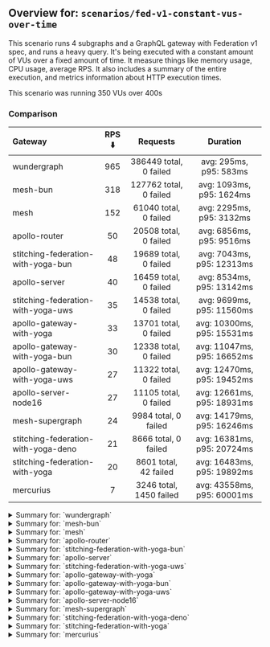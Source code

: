 ## Overview for: `scenarios/fed-v1-constant-vus-over-time`


This scenario runs 4 subgraphs and a GraphQL gateway with Federation v1 spec, and runs a heavy query. It's being executed with a constant amount of VUs over a fixed amount of time. It measure things like memory usage, CPU usage, average RPS. It also includes a summary of the entire execution, and metrics information about HTTP execution times.


This scenario was running 350 VUs over 400s


### Comparison


| Gateway                             | RPS ⬇️ |        Requests         |          Duration          |
| :---------------------------------- | :----: | :---------------------: | :------------------------: |
| wundergraph                         |  965   | 386449 total, 0 failed  |   avg: 295ms, p95: 583ms   |
| mesh-bun                            |  318   | 127762 total, 0 failed  |  avg: 1093ms, p95: 1624ms  |
| mesh                                |  152   |  61040 total, 0 failed  |  avg: 2295ms, p95: 3132ms  |
| apollo-router                       |   50   |  20508 total, 0 failed  |  avg: 6856ms, p95: 9516ms  |
| stitching-federation-with-yoga-bun  |   48   |  19689 total, 0 failed  | avg: 7043ms, p95: 12313ms  |
| apollo-server                       |   40   |  16459 total, 0 failed  | avg: 8534ms, p95: 13142ms  |
| stitching-federation-with-yoga-uws  |   35   |  14538 total, 0 failed  | avg: 9699ms, p95: 11560ms  |
| apollo-gateway-with-yoga            |   33   |  13701 total, 0 failed  | avg: 10300ms, p95: 15531ms |
| apollo-gateway-with-yoga-bun        |   30   |  12338 total, 0 failed  | avg: 11047ms, p95: 16652ms |
| apollo-gateway-with-yoga-uws        |   27   |  11322 total, 0 failed  | avg: 12470ms, p95: 19452ms |
| apollo-server-node16                |   27   |  11105 total, 0 failed  | avg: 12661ms, p95: 18931ms |
| mesh-supergraph                     |   24   |  9984 total, 0 failed   | avg: 14179ms, p95: 16246ms |
| stitching-federation-with-yoga-deno |   21   |  8666 total, 0 failed   | avg: 16381ms, p95: 20724ms |
| stitching-federation-with-yoga      |   20   |  8601 total, 42 failed  | avg: 16483ms, p95: 19892ms |
| mercurius                           |   7    | 3246 total, 1450 failed | avg: 43558ms, p95: 60001ms |



<details>
  <summary>Summary for: `wundergraph`</summary>

  **K6 Output**




```
     ✓ response code was 200
     ✓ no graphql errors
     ✗ valid response structure
      ↳  0% — ✓ 0 / ✗ 386449

     checks.........................: 66.66% ✓ 772898     ✗ 386449
     data_received..................: 56 MB  140 kB/s
     data_sent......................: 459 MB 1.1 MB/s
     http_req_blocked...............: avg=205.06µs min=1.1µs    med=2.9µs    max=973.01ms p(90)=4.5µs    p(95)=5.9µs   
     http_req_connecting............: avg=190.44µs min=0s       med=0s       max=972.93ms p(90)=0s       p(95)=0s      
     http_req_duration..............: avg=294.95ms min=362.71µs med=275.98ms max=1.8s     p(90)=507.52ms p(95)=583.05ms
       { expected_response:true }...: avg=294.95ms min=362.71µs med=275.98ms max=1.8s     p(90)=507.52ms p(95)=583.05ms
     http_req_failed................: 0.00%  ✓ 0          ✗ 386449
     http_req_receiving.............: avg=27.32ms  min=9.29µs   med=31.8µs   max=1.51s    p(90)=68.97ms  p(95)=193.19ms
     http_req_sending...............: avg=2.88ms   min=6µs      med=14.2µs   max=1.53s    p(90)=131.6µs  p(95)=652.87µs
     http_req_tls_handshaking.......: avg=0s       min=0s       med=0s       max=0s       p(90)=0s       p(95)=0s      
     http_req_waiting...............: avg=264.74ms min=295.7µs  med=263.8ms  max=890.64ms p(90)=442.25ms p(95)=484.54ms
     http_reqs......................: 386449 965.481521/s
     iteration_duration.............: avg=361.72ms min=965.12µs med=326.86ms max=2.85s    p(90)=616.89ms p(95)=749.9ms 
     iterations.....................: 386449 965.481521/s
     vus............................: 350    min=350      max=350 
     vus_max........................: 350    min=350      max=350 
```


**Performance Overview**


<img src="https://imagedelivery.net/KYe9TScr4TldYHA48pczVg/8c4d37fb-7a9d-4312-b40b-e141d4a85e00/public" alt="Performance Overview" />


**Subgraphs Overview**


<img src="https://imagedelivery.net/KYe9TScr4TldYHA48pczVg/af6c4950-f99c-41b5-16d4-6bec63f91400/public" alt="Subgraphs Overview" />


**HTTP Overview**


<img src="https://imagedelivery.net/KYe9TScr4TldYHA48pczVg/8b17ac64-a754-449b-5d51-f16e6334ad00/public" alt="HTTP Overview" />


  </details>

<details>
  <summary>Summary for: `mesh-bun`</summary>

  **K6 Output**




```
     ✓ response code was 200
     ✗ no graphql errors
      ↳  0% — ✓ 0 / ✗ 127762
     ✗ valid response structure
      ↳  0% — ✓ 0 / ✗ 127762

     checks.........................: 33.33% ✓ 127762     ✗ 255524
     data_received..................: 122 MB 303 kB/s
     data_sent......................: 152 MB 378 kB/s
     http_req_blocked...............: avg=46.88µs min=1.1µs    med=2.4µs  max=463.96ms p(90)=3.6µs    p(95)=5.2µs 
     http_req_connecting............: avg=29.36µs min=0s       med=0s     max=33.84ms  p(90)=0s       p(95)=0s    
     http_req_duration..............: avg=1.09s   min=289.45ms med=1.14s  max=2.32s    p(90)=1.52s    p(95)=1.62s 
       { expected_response:true }...: avg=1.09s   min=289.45ms med=1.14s  max=2.32s    p(90)=1.52s    p(95)=1.62s 
     http_req_failed................: 0.00%  ✓ 0          ✗ 127762
     http_req_receiving.............: avg=3.16ms  min=12.6µs   med=31.7µs max=542.2ms  p(90)=429.18µs p(95)=4.47ms
     http_req_sending...............: avg=1.61ms  min=8.69µs   med=14.1µs max=555.24ms p(90)=126.4µs  p(95)=457µs 
     http_req_tls_handshaking.......: avg=0s      min=0s       med=0s     max=0s       p(90)=0s       p(95)=0s    
     http_req_waiting...............: avg=1.08s   min=287.66ms med=1.14s  max=2.13s    p(90)=1.51s    p(95)=1.61s 
     http_reqs......................: 127762 318.745975/s
     iteration_duration.............: avg=1.09s   min=316.38ms med=1.14s  max=2.35s    p(90)=1.53s    p(95)=1.62s 
     iterations.....................: 127762 318.745975/s
     vus............................: 57     min=57       max=350 
     vus_max........................: 350    min=350      max=350 
```


**Performance Overview**


<img src="https://imagedelivery.net/KYe9TScr4TldYHA48pczVg/f49de915-6059-42f5-a1aa-ff667b1cfb00/public" alt="Performance Overview" />


**Subgraphs Overview**


<img src="https://imagedelivery.net/KYe9TScr4TldYHA48pczVg/c7a1d4cc-5ae6-46bf-75f3-9ac6a0e5e100/public" alt="Subgraphs Overview" />


**HTTP Overview**


<img src="https://imagedelivery.net/KYe9TScr4TldYHA48pczVg/15f538c5-17bf-469f-a48d-c31a5748b400/public" alt="HTTP Overview" />


  </details>

<details>
  <summary>Summary for: `mesh`</summary>

  **K6 Output**




```
     ✓ response code was 200
     ✓ no graphql errors
     ✗ valid response structure
      ↳  0% — ✓ 0 / ✗ 61040

     checks.........................: 66.66% ✓ 122080     ✗ 61040
     data_received..................: 69 MB  172 kB/s
     data_sent......................: 73 MB  181 kB/s
     http_req_blocked...............: avg=452.54µs min=1.3µs    med=3.1µs   max=141.21ms p(90)=6µs     p(95)=8.3µs   
     http_req_connecting............: avg=427.79µs min=0s       med=0s      max=141.17ms p(90)=0s      p(95)=0s      
     http_req_duration..............: avg=2.29s    min=561.98ms med=2.25s   max=5.35s    p(90)=2.91s   p(95)=3.13s   
       { expected_response:true }...: avg=2.29s    min=561.98ms med=2.25s   max=5.35s    p(90)=2.91s   p(95)=3.13s   
     http_req_failed................: 0.00%  ✓ 0          ✗ 61040
     http_req_receiving.............: avg=5.22ms   min=17.6µs   med=42.7µs  max=532.08ms p(90)=338.7µs p(95)=6.39ms  
     http_req_sending...............: avg=1.37ms   min=10.8µs   med=17.89µs max=585.91ms p(90)=138.5µs p(95)=921.76µs
     http_req_tls_handshaking.......: avg=0s       min=0s       med=0s      max=0s       p(90)=0s      p(95)=0s      
     http_req_waiting...............: avg=2.28s    min=561.9ms  med=2.24s   max=5.32s    p(90)=2.91s   p(95)=3.11s   
     http_reqs......................: 61040  152.045951/s
     iteration_duration.............: avg=2.29s    min=562.96ms med=2.25s   max=5.41s    p(90)=2.92s   p(95)=3.14s   
     iterations.....................: 61040  152.045951/s
     vus............................: 348    min=348      max=350
     vus_max........................: 350    min=350      max=350
```


**Performance Overview**


<img src="https://imagedelivery.net/KYe9TScr4TldYHA48pczVg/27477ba2-8d7e-48e7-9920-f093db9e6900/public" alt="Performance Overview" />


**Subgraphs Overview**


<img src="https://imagedelivery.net/KYe9TScr4TldYHA48pczVg/72d28a15-63fa-4790-abcb-905c614bb500/public" alt="Subgraphs Overview" />


**HTTP Overview**


<img src="https://imagedelivery.net/KYe9TScr4TldYHA48pczVg/e7922100-286a-4d88-2b73-cccf25338800/public" alt="HTTP Overview" />


  </details>

<details>
  <summary>Summary for: `apollo-router`</summary>

  **K6 Output**




```
     ✓ response code was 200
     ✓ no graphql errors
     ✓ valid response structure

     checks.........................: 100.00% ✓ 61524     ✗ 0    
     data_received..................: 1.8 GB  4.4 MB/s
     data_sent......................: 24 MB   60 kB/s
     http_req_blocked...............: avg=430.2µs  min=1.4µs  med=3.1µs   max=76.88ms  p(90)=4.4µs   p(95)=5.2µs   
     http_req_connecting............: avg=407.51µs min=0s     med=0s      max=37.34ms  p(90)=0s      p(95)=0s      
     http_req_duration..............: avg=6.85s    min=1.82s  med=6.74s   max=14.15s   p(90)=8.77s   p(95)=9.51s   
       { expected_response:true }...: avg=6.85s    min=1.82s  med=6.74s   max=14.15s   p(90)=8.77s   p(95)=9.51s   
     http_req_failed................: 0.00%   ✓ 0         ✗ 20508
     http_req_receiving.............: avg=548.41µs min=42.4µs med=80.6µs  max=202.36ms p(90)=210.2µs p(95)=308.86µs
     http_req_sending...............: avg=588.73µs min=7.9µs  med=18.39µs max=140.39ms p(90)=31.9µs  p(95)=539.92µs
     http_req_tls_handshaking.......: avg=0s       min=0s     med=0s      max=0s       p(90)=0s      p(95)=0s      
     http_req_waiting...............: avg=6.85s    min=1.82s  med=6.74s   max=14.15s   p(90)=8.77s   p(95)=9.51s   
     http_reqs......................: 20508   50.639257/s
     iteration_duration.............: avg=6.87s    min=1.82s  med=6.76s   max=14.18s   p(90)=8.79s   p(95)=9.53s   
     iterations.....................: 20508   50.639257/s
     vus............................: 25      min=25      max=350
     vus_max........................: 350     min=350     max=350
```


**Performance Overview**


<img src="https://imagedelivery.net/KYe9TScr4TldYHA48pczVg/fab28a48-6dc4-4153-9ac9-ea480aafcb00/public" alt="Performance Overview" />


**Subgraphs Overview**


<img src="https://imagedelivery.net/KYe9TScr4TldYHA48pczVg/5a502737-3a3d-4038-7b4a-1e57785fde00/public" alt="Subgraphs Overview" />


**HTTP Overview**


<img src="https://imagedelivery.net/KYe9TScr4TldYHA48pczVg/6d0a5ff6-f86a-4f2a-c1b3-c8fe5ed1ea00/public" alt="HTTP Overview" />


  </details>

<details>
  <summary>Summary for: `stitching-federation-with-yoga-bun`</summary>

  **K6 Output**




```
     ✓ response code was 200
     ✓ no graphql errors
     ✓ valid response structure

     checks.........................: 100.00% ✓ 59067     ✗ 0    
     data_received..................: 1.7 GB  4.3 MB/s
     data_sent......................: 23 MB   58 kB/s
     http_req_blocked...............: avg=2.1ms   min=1.7µs    med=3.8µs   max=269.28ms p(90)=5.9µs   p(95)=7.6µs   
     http_req_connecting............: avg=2.01ms  min=0s       med=0s      max=204.01ms p(90)=0s      p(95)=0s      
     http_req_duration..............: avg=7.04s   min=264.17ms med=6.53s   max=14.8s    p(90)=8.77s   p(95)=12.31s  
       { expected_response:true }...: avg=7.04s   min=264.17ms med=6.53s   max=14.8s    p(90)=8.77s   p(95)=12.31s  
     http_req_failed................: 0.00%   ✓ 0         ✗ 19689
     http_req_receiving.............: avg=44.54ms min=50.7µs   med=91.3µs  max=4.26s    p(90)=14.62ms p(95)=192.66ms
     http_req_sending...............: avg=7.42ms  min=7.5µs    med=18.39µs max=906.92ms p(90)=12.61ms p(95)=39.58ms 
     http_req_tls_handshaking.......: avg=0s      min=0s       med=0s      max=0s       p(90)=0s      p(95)=0s      
     http_req_waiting...............: avg=6.99s   min=258.15ms med=6.5s    max=14.56s   p(90)=7.9s    p(95)=12.27s  
     http_reqs......................: 19689   48.593479/s
     iteration_duration.............: avg=7.15s   min=357.72ms med=6.65s   max=14.82s   p(90)=8.96s   p(95)=12.45s  
     iterations.....................: 19689   48.593479/s
     vus............................: 39      min=39      max=350
     vus_max........................: 350     min=350     max=350
```


**Performance Overview**


<img src="https://imagedelivery.net/KYe9TScr4TldYHA48pczVg/4ec2b633-6505-4d0c-676b-df2807dffd00/public" alt="Performance Overview" />


**Subgraphs Overview**


<img src="https://imagedelivery.net/KYe9TScr4TldYHA48pczVg/f36c0d6b-1042-4654-aa0d-9ebcbd4b4e00/public" alt="Subgraphs Overview" />


**HTTP Overview**


<img src="https://imagedelivery.net/KYe9TScr4TldYHA48pczVg/36f2ef2f-3377-4ed1-4312-80e545b8cf00/public" alt="HTTP Overview" />


  </details>

<details>
  <summary>Summary for: `apollo-server`</summary>

  **K6 Output**




```
     ✓ response code was 200
     ✓ no graphql errors
     ✓ valid response structure

     checks.........................: 100.00% ✓ 49377     ✗ 0    
     data_received..................: 1.4 GB  3.6 MB/s
     data_sent......................: 20 MB   48 kB/s
     http_req_blocked...............: avg=465.88µs min=1.4µs  med=3.1µs  max=154.82ms p(90)=4.5µs    p(95)=5.5µs  
     http_req_connecting............: avg=435.11µs min=0s     med=0s     max=41.05ms  p(90)=0s       p(95)=0s     
     http_req_duration..............: avg=8.53s    min=1.56s  med=7.94s  max=28.44s   p(90)=11.87s   p(95)=13.14s 
       { expected_response:true }...: avg=8.53s    min=1.56s  med=7.94s  max=28.44s   p(90)=11.87s   p(95)=13.14s 
     http_req_failed................: 0.00%   ✓ 0         ✗ 16459
     http_req_receiving.............: avg=5.43ms   min=41.6µs med=78.4µs max=572.65ms p(90)=403.04µs p(95)=6.07ms 
     http_req_sending...............: avg=2.65ms   min=7.3µs  med=16.6µs max=648.6ms  p(90)=306.6µs  p(95)=13.91ms
     http_req_tls_handshaking.......: avg=0s       min=0s     med=0s     max=0s       p(90)=0s       p(95)=0s     
     http_req_waiting...............: avg=8.52s    min=1.56s  med=7.93s  max=28.43s   p(90)=11.86s   p(95)=13.14s 
     http_reqs......................: 16459   40.540067/s
     iteration_duration.............: avg=8.58s    min=1.57s  med=8.01s  max=28.63s   p(90)=11.98s   p(95)=13.16s 
     iterations.....................: 16459   40.540067/s
     vus............................: 14      min=14      max=350
     vus_max........................: 350     min=350     max=350
```


**Performance Overview**


<img src="https://imagedelivery.net/KYe9TScr4TldYHA48pczVg/c3855da0-c09e-43d4-f56e-4233488e7900/public" alt="Performance Overview" />


**Subgraphs Overview**


<img src="https://imagedelivery.net/KYe9TScr4TldYHA48pczVg/0bce712a-968a-407e-6b5b-7af9f7024300/public" alt="Subgraphs Overview" />


**HTTP Overview**


<img src="https://imagedelivery.net/KYe9TScr4TldYHA48pczVg/7ea0e532-03d4-4126-d90a-1eaffe101800/public" alt="HTTP Overview" />


  </details>

<details>
  <summary>Summary for: `stitching-federation-with-yoga-uws`</summary>

  **K6 Output**




```
     ✓ response code was 200
     ✓ no graphql errors
     ✓ valid response structure

     checks.........................: 100.00% ✓ 43614     ✗ 0    
     data_received..................: 1.3 GB  3.1 MB/s
     data_sent......................: 17 MB   42 kB/s
     http_req_blocked...............: avg=268.72µs min=1.6µs  med=3.7µs  max=84.72ms  p(90)=5.3µs    p(95)=6.6µs 
     http_req_connecting............: avg=231.86µs min=0s     med=0s     max=37.85ms  p(90)=0s       p(95)=0s    
     http_req_duration..............: avg=9.69s    min=5.14s  med=9.66s  max=13.96s   p(90)=11.04s   p(95)=11.56s
       { expected_response:true }...: avg=9.69s    min=5.14s  med=9.66s  max=13.96s   p(90)=11.04s   p(95)=11.56s
     http_req_failed................: 0.00%   ✓ 0         ✗ 14538
     http_req_receiving.............: avg=2.15ms   min=52.8µs med=93.7µs max=1.15s    p(90)=368.06µs p(95)=3.5ms 
     http_req_sending...............: avg=1.09ms   min=7.8µs  med=17.7µs max=232.32ms p(90)=44.4µs   p(95)=1.83ms
     http_req_tls_handshaking.......: avg=0s       min=0s     med=0s     max=0s       p(90)=0s       p(95)=0s    
     http_req_waiting...............: avg=9.69s    min=5.14s  med=9.66s  max=13.89s   p(90)=11.04s   p(95)=11.54s
     http_reqs......................: 14538   35.698924/s
     iteration_duration.............: avg=9.73s    min=5.16s  med=9.69s  max=14.43s   p(90)=11.07s   p(95)=11.58s
     iterations.....................: 14538   35.698924/s
     vus............................: 33      min=33      max=350
     vus_max........................: 350     min=350     max=350
```


**Performance Overview**


<img src="https://imagedelivery.net/KYe9TScr4TldYHA48pczVg/50023ddf-e69d-431c-7c5c-7662e8ccc600/public" alt="Performance Overview" />


**Subgraphs Overview**


<img src="https://imagedelivery.net/KYe9TScr4TldYHA48pczVg/333588d3-c74b-431c-f9e3-877618564500/public" alt="Subgraphs Overview" />


**HTTP Overview**


<img src="https://imagedelivery.net/KYe9TScr4TldYHA48pczVg/c58763d9-b2e4-455f-5528-b4198e706400/public" alt="HTTP Overview" />


  </details>

<details>
  <summary>Summary for: `apollo-gateway-with-yoga`</summary>

  **K6 Output**




```
     ✓ response code was 200
     ✓ no graphql errors
     ✓ valid response structure

     checks.........................: 100.00% ✓ 41103     ✗ 0    
     data_received..................: 1.2 GB  2.9 MB/s
     data_sent......................: 16 MB   40 kB/s
     http_req_blocked...............: avg=1.21ms min=1.7µs  med=4.5µs   max=98.28ms  p(90)=6.5µs    p(95)=8.8µs  
     http_req_connecting............: avg=1.18ms min=0s     med=0s      max=92.69ms  p(90)=0s       p(95)=0s     
     http_req_duration..............: avg=10.29s min=2.21s  med=9.99s   max=32.02s   p(90)=14.24s   p(95)=15.53s 
       { expected_response:true }...: avg=10.29s min=2.21s  med=9.99s   max=32.02s   p(90)=14.24s   p(95)=15.53s 
     http_req_failed................: 0.00%   ✓ 0         ✗ 13701
     http_req_receiving.............: avg=7.71ms min=54.3µs med=103.2µs max=650.66ms p(90)=865.61µs p(95)=16.5ms 
     http_req_sending...............: avg=3.68ms min=8µs    med=23.8µs  max=679.42ms p(90)=838.8µs  p(95)=15.49ms
     http_req_tls_handshaking.......: avg=0s     min=0s     med=0s      max=0s       p(90)=0s       p(95)=0s     
     http_req_waiting...............: avg=10.28s min=2.21s  med=9.98s   max=32.02s   p(90)=14.22s   p(95)=15.52s 
     http_reqs......................: 13701   33.512847/s
     iteration_duration.............: avg=10.37s min=2.22s  med=10.09s  max=32.04s   p(90)=14.39s   p(95)=15.62s 
     iterations.....................: 13701   33.512847/s
     vus............................: 6       min=6       max=350
     vus_max........................: 350     min=350     max=350
```


**Performance Overview**


<img src="https://imagedelivery.net/KYe9TScr4TldYHA48pczVg/f39a4487-00c2-413f-2de1-5c136b788e00/public" alt="Performance Overview" />


**Subgraphs Overview**


<img src="https://imagedelivery.net/KYe9TScr4TldYHA48pczVg/17de6e87-fb96-4657-4a42-4b1b12a58200/public" alt="Subgraphs Overview" />


**HTTP Overview**


<img src="https://imagedelivery.net/KYe9TScr4TldYHA48pczVg/508610d7-5aa2-4213-95a1-e80b22942d00/public" alt="HTTP Overview" />


  </details>

<details>
  <summary>Summary for: `apollo-gateway-with-yoga-bun`</summary>

  **K6 Output**




```
     ✓ response code was 200
     ✓ no graphql errors
     ✓ valid response structure

     checks.........................: 100.00% ✓ 37014     ✗ 0    
     data_received..................: 1.1 GB  2.6 MB/s
     data_sent......................: 15 MB   36 kB/s
     http_req_blocked...............: avg=3.43ms   min=2µs    med=4.3µs   max=511.2ms  p(90)=7.7µs    p(95)=19.31µs 
     http_req_connecting............: avg=3.26ms   min=0s     med=0s      max=203.06ms p(90)=0s       p(95)=0s      
     http_req_duration..............: avg=11.04s   min=1.4s   med=10.11s  max=20.99s   p(90)=15.64s   p(95)=16.65s  
       { expected_response:true }...: avg=11.04s   min=1.4s   med=10.11s  max=20.99s   p(90)=15.64s   p(95)=16.65s  
     http_req_failed................: 0.00%   ✓ 0         ✗ 12338
     http_req_receiving.............: avg=121.85ms min=65.6µs med=127.4µs max=5.56s    p(90)=416.19ms p(95)=835.31ms
     http_req_sending...............: avg=14.69ms  min=10.8µs med=21.1µs  max=2.71s    p(90)=13.53ms  p(95)=41.72ms 
     http_req_tls_handshaking.......: avg=0s       min=0s     med=0s      max=0s       p(90)=0s       p(95)=0s      
     http_req_waiting...............: avg=10.91s   min=1.39s  med=9.97s   max=20.99s   p(90)=15.58s   p(95)=16.42s  
     http_reqs......................: 12338   30.157576/s
     iteration_duration.............: avg=11.49s   min=1.41s  med=10.6s   max=22.01s   p(90)=16.11s   p(95)=17.37s  
     iterations.....................: 12338   30.157576/s
     vus............................: 61      min=61      max=350
     vus_max........................: 350     min=350     max=350
```


**Performance Overview**


<img src="https://imagedelivery.net/KYe9TScr4TldYHA48pczVg/e11b35b7-8e6c-4e8a-4a82-202768487f00/public" alt="Performance Overview" />


**Subgraphs Overview**


<img src="https://imagedelivery.net/KYe9TScr4TldYHA48pczVg/07e7991e-7ba1-4396-ec5c-f8774dc87a00/public" alt="Subgraphs Overview" />


**HTTP Overview**


<img src="https://imagedelivery.net/KYe9TScr4TldYHA48pczVg/c22837ad-7785-4aec-8fa6-eddbb036b600/public" alt="HTTP Overview" />


  </details>

<details>
  <summary>Summary for: `apollo-gateway-with-yoga-uws`</summary>

  **K6 Output**




```
     ✓ response code was 200
     ✓ no graphql errors
     ✓ valid response structure

     checks.........................: 100.00% ✓ 33966     ✗ 0    
     data_received..................: 993 MB  2.4 MB/s
     data_sent......................: 13 MB   33 kB/s
     http_req_blocked...............: avg=630.93µs min=2.2µs    med=5.6µs   max=140.09ms p(90)=7.7µs    p(95)=10.1µs
     http_req_connecting............: avg=582.04µs min=0s       med=0s      max=42.78ms  p(90)=0s       p(95)=0s    
     http_req_duration..............: avg=12.47s   min=573.06ms med=11.45s  max=29.78s   p(90)=17.57s   p(95)=19.45s
       { expected_response:true }...: avg=12.47s   min=573.06ms med=11.45s  max=29.78s   p(90)=17.57s   p(95)=19.45s
     http_req_failed................: 0.00%   ✓ 0         ✗ 11322
     http_req_receiving.............: avg=12.04ms  min=65.6µs   med=117.9µs max=5.04s    p(90)=1.51ms   p(95)=20.6ms
     http_req_sending...............: avg=2.32ms   min=10.2µs   med=29.1µs  max=844.25ms p(90)=161.86µs p(95)=9.33ms
     http_req_tls_handshaking.......: avg=0s       min=0s       med=0s      max=0s       p(90)=0s       p(95)=0s    
     http_req_waiting...............: avg=12.45s   min=572.75ms med=11.45s  max=29.78s   p(90)=17.53s   p(95)=19.44s
     http_reqs......................: 11322   27.610758/s
     iteration_duration.............: avg=12.54s   min=606.15ms med=11.51s  max=29.84s   p(90)=17.65s   p(95)=19.56s
     iterations.....................: 11322   27.610758/s
     vus............................: 31      min=31      max=350
     vus_max........................: 350     min=350     max=350
```


**Performance Overview**


<img src="https://imagedelivery.net/KYe9TScr4TldYHA48pczVg/f4a3e338-d296-4807-d711-10876116cd00/public" alt="Performance Overview" />


**Subgraphs Overview**


<img src="https://imagedelivery.net/KYe9TScr4TldYHA48pczVg/ea3253c0-3f3e-4532-a0e8-e325aab58b00/public" alt="Subgraphs Overview" />


**HTTP Overview**


<img src="https://imagedelivery.net/KYe9TScr4TldYHA48pczVg/c04832b7-521b-4f89-5c47-15d3235c5700/public" alt="HTTP Overview" />


  </details>

<details>
  <summary>Summary for: `apollo-server-node16`</summary>

  **K6 Output**




```
     ✓ response code was 200
     ✓ no graphql errors
     ✓ valid response structure

     checks.........................: 100.00% ✓ 33315     ✗ 0    
     data_received..................: 976 MB  2.4 MB/s
     data_sent......................: 13 MB   32 kB/s
     http_req_blocked...............: avg=1.03ms   min=1.9µs med=4.59µs  max=90.35ms  p(90)=6.8µs    p(95)=11.6µs
     http_req_connecting............: avg=988.58µs min=0s    med=0s      max=51.3ms   p(90)=0s       p(95)=0s    
     http_req_duration..............: avg=12.66s   min=1.29s med=11.91s  max=26.94s   p(90)=17.41s   p(95)=18.93s
       { expected_response:true }...: avg=12.66s   min=1.29s med=11.91s  max=26.94s   p(90)=17.41s   p(95)=18.93s
     http_req_failed................: 0.00%   ✓ 0         ✗ 11105
     http_req_receiving.............: avg=6.88ms   min=59µs  med=111.8µs max=1.18s    p(90)=686.24µs p(95)=8.14ms
     http_req_sending...............: avg=2.77ms   min=9µs   med=24.6µs  max=472.37ms p(90)=264.04µs p(95)=8.99ms
     http_req_tls_handshaking.......: avg=0s       min=0s    med=0s      max=0s       p(90)=0s       p(95)=0s    
     http_req_waiting...............: avg=12.65s   min=1.29s med=11.9s   max=26.94s   p(90)=17.4s    p(95)=18.92s
     http_reqs......................: 11105   27.243372/s
     iteration_duration.............: avg=12.74s   min=1.3s  med=11.98s  max=26.97s   p(90)=17.6s    p(95)=19.22s
     iterations.....................: 11105   27.243372/s
     vus............................: 87      min=87      max=350
     vus_max........................: 350     min=350     max=350
```


**Performance Overview**


<img src="https://imagedelivery.net/KYe9TScr4TldYHA48pczVg/ee92e852-5e24-4dc9-18c7-b60f6ea26300/public" alt="Performance Overview" />


**Subgraphs Overview**


<img src="https://imagedelivery.net/KYe9TScr4TldYHA48pczVg/a9402d1a-000b-4042-d84f-a54b495e6000/public" alt="Subgraphs Overview" />


**HTTP Overview**


<img src="https://imagedelivery.net/KYe9TScr4TldYHA48pczVg/4294c58e-8325-4865-fa54-c8c3fa387900/public" alt="HTTP Overview" />


  </details>

<details>
  <summary>Summary for: `mesh-supergraph`</summary>

  **K6 Output**




```
     ✓ response code was 200
     ✓ no graphql errors
     ✗ valid response structure
      ↳  0% — ✓ 0 / ✗ 9984

     checks.........................: 66.66% ✓ 19968     ✗ 9984 
     data_received..................: 879 MB 2.1 MB/s
     data_sent......................: 12 MB  29 kB/s
     http_req_blocked...............: avg=4.87ms min=2.4µs   med=4.2µs   max=233.12ms p(90)=7µs      p(95)=24.3µs  
     http_req_connecting............: avg=4.8ms  min=0s      med=0s      max=232.95ms p(90)=0s       p(95)=0s      
     http_req_duration..............: avg=14.17s min=8.78s   med=14.17s  max=20.76s   p(90)=15.58s   p(95)=16.24s  
       { expected_response:true }...: avg=14.17s min=8.78s   med=14.17s  max=20.76s   p(90)=15.58s   p(95)=16.24s  
     http_req_failed................: 0.00%  ✓ 0         ✗ 9984 
     http_req_receiving.............: avg=1.08ms min=76.39µs med=421.2µs max=1.6s     p(90)=779.67µs p(95)=1.81ms  
     http_req_sending...............: avg=1.28ms min=12.7µs  med=26.4µs  max=114.06ms p(90)=54.67µs  p(95)=131.05µs
     http_req_tls_handshaking.......: avg=0s     min=0s      med=0s      max=0s       p(90)=0s       p(95)=0s      
     http_req_waiting...............: avg=14.17s min=8.77s   med=14.17s  max=20.74s   p(90)=15.58s   p(95)=16.23s  
     http_reqs......................: 9984   24.425446/s
     iteration_duration.............: avg=14.18s min=8.79s   med=14.17s  max=20.92s   p(90)=15.59s   p(95)=16.25s  
     iterations.....................: 9984   24.425446/s
     vus............................: 5      min=5       max=350
     vus_max........................: 350    min=350     max=350
```


**Performance Overview**


<img src="https://imagedelivery.net/KYe9TScr4TldYHA48pczVg/ad325d49-03e8-431c-1154-e3295a222c00/public" alt="Performance Overview" />


**Subgraphs Overview**


<img src="https://imagedelivery.net/KYe9TScr4TldYHA48pczVg/19878c91-8aff-40b4-802b-52896d9c1000/public" alt="Subgraphs Overview" />


**HTTP Overview**


<img src="https://imagedelivery.net/KYe9TScr4TldYHA48pczVg/30547903-e676-4169-ba1a-bdb625049a00/public" alt="HTTP Overview" />


  </details>

<details>
  <summary>Summary for: `stitching-federation-with-yoga-deno`</summary>

  **K6 Output**




```
     ✓ response code was 200
     ✓ no graphql errors
     ✓ valid response structure

     checks.........................: 100.00% ✓ 25998    ✗ 0    
     data_received..................: 760 MB  1.8 MB/s
     data_sent......................: 10 MB   25 kB/s
     http_req_blocked...............: avg=2.39ms min=2µs    med=5µs     max=104.11ms p(90)=7.6µs   p(95)=23.27µs
     http_req_connecting............: avg=2.34ms min=0s     med=0s      max=90.2ms   p(90)=0s      p(95)=0s     
     http_req_duration..............: avg=16.38s min=6.02s  med=15.62s  max=25.17s   p(90)=20.29s  p(95)=20.72s 
       { expected_response:true }...: avg=16.38s min=6.02s  med=15.62s  max=25.17s   p(90)=20.29s  p(95)=20.72s 
     http_req_failed................: 0.00%   ✓ 0        ✗ 8666 
     http_req_receiving.............: avg=3.04ms min=65.2µs med=123.2µs max=291.67ms p(90)=1.3ms   p(95)=13.69ms
     http_req_sending...............: avg=1.51ms min=11.1µs med=27.8µs  max=200.23ms p(90)=224.8µs p(95)=11.79ms
     http_req_tls_handshaking.......: avg=0s     min=0s     med=0s      max=0s       p(90)=0s      p(95)=0s     
     http_req_waiting...............: avg=16.37s min=6.01s  med=15.62s  max=25.1s    p(90)=20.29s  p(95)=20.71s 
     http_reqs......................: 8666    21.02386/s
     iteration_duration.............: avg=16.43s min=6.04s  med=15.66s  max=25.22s   p(90)=20.34s  p(95)=20.78s 
     iterations.....................: 8666    21.02386/s
     vus............................: 29      min=29     max=350
     vus_max........................: 350     min=350    max=350
```


**Performance Overview**


<img src="https://imagedelivery.net/KYe9TScr4TldYHA48pczVg/2408cf07-481d-4981-7c47-4818e02ee000/public" alt="Performance Overview" />


**Subgraphs Overview**


<img src="https://imagedelivery.net/KYe9TScr4TldYHA48pczVg/0370ffd4-503f-488e-1ff1-8136ad4bef00/public" alt="Subgraphs Overview" />


**HTTP Overview**


<img src="https://imagedelivery.net/KYe9TScr4TldYHA48pczVg/e6300ec2-2773-42c8-6bfa-8deede5e9600/public" alt="HTTP Overview" />


  </details>

<details>
  <summary>Summary for: `stitching-federation-with-yoga`</summary>

  **K6 Output**




```
     ✗ response code was 200
      ↳  99% — ✓ 8559 / ✗ 42
     ✗ no graphql errors
      ↳  99% — ✓ 8559 / ✗ 42
     ✓ valid response structure

     checks.........................: 99.67% ✓ 25677     ✗ 84   
     data_received..................: 751 MB 1.8 MB/s
     data_sent......................: 10 MB  25 kB/s
     http_req_blocked...............: avg=1.79ms min=2.4µs  med=6.5µs   max=208.08ms p(90)=10.2µs  p(95)=53.9µs
     http_req_connecting............: avg=1.21ms min=0s     med=0s      max=68.57ms  p(90)=0s      p(95)=0s    
     http_req_duration..............: avg=16.48s min=4.89s  med=16.42s  max=23.52s   p(90)=19s     p(95)=19.89s
       { expected_response:true }...: avg=16.53s min=10.96s med=16.43s  max=23.52s   p(90)=19s     p(95)=19.89s
     http_req_failed................: 0.48%  ✓ 42        ✗ 8559 
     http_req_receiving.............: avg=1.53ms min=0s     med=172.2µs max=255.02ms p(90)=872µs   p(95)=4.28ms
     http_req_sending...............: avg=1.36ms min=12.3µs med=38.69µs max=151.53ms p(90)=163.4µs p(95)=2.36ms
     http_req_tls_handshaking.......: avg=0s     min=0s     med=0s      max=0s       p(90)=0s      p(95)=0s    
     http_req_waiting...............: avg=16.48s min=4.86s  med=16.42s  max=23.52s   p(90)=18.99s  p(95)=19.89s
     http_reqs......................: 8601   20.946552/s
     iteration_duration.............: avg=16.52s min=4.89s  med=16.46s  max=23.54s   p(90)=19.04s  p(95)=19.93s
     iterations.....................: 8601   20.946552/s
     vus............................: 42     min=42      max=350
     vus_max........................: 350    min=350     max=350
```


**Performance Overview**


<img src="https://imagedelivery.net/KYe9TScr4TldYHA48pczVg/956c31c4-8536-4e39-f1f1-ee81abe87400/public" alt="Performance Overview" />


**Subgraphs Overview**


<img src="https://imagedelivery.net/KYe9TScr4TldYHA48pczVg/74464fd6-2581-41bd-67f9-ce92a9c53c00/public" alt="Subgraphs Overview" />


**HTTP Overview**


<img src="https://imagedelivery.net/KYe9TScr4TldYHA48pczVg/187949d1-29ea-47fe-8092-5d869d5f4200/public" alt="HTTP Overview" />


  </details>

<details>
  <summary>Summary for: `mercurius`</summary>

  **K6 Output**




```
     ✗ response code was 200
      ↳  55% — ✓ 1796 / ✗ 1450
     ✗ no graphql errors
      ↳  55% — ✓ 1796 / ✗ 1450
     ✓ valid response structure

     checks.........................: 65.00% ✓ 5388     ✗ 2900 
     data_received..................: 158 MB 367 kB/s
     data_sent......................: 4.0 MB 9.3 kB/s
     http_req_blocked...............: avg=2.7ms    min=1.6µs  med=4.59µs  max=100.76ms p(90)=4.94ms   p(95)=24.59ms 
     http_req_connecting............: avg=2.61ms   min=0s     med=0s      max=51.79ms  p(90)=4.61ms   p(95)=24.11ms 
     http_req_duration..............: avg=43.55s   min=6.99s  med=51.94s  max=1m0s     p(90)=1m0s     p(95)=1m0s    
       { expected_response:true }...: avg=30.28s   min=6.99s  med=26.17s  max=59.99s   p(90)=51.89s   p(95)=53s     
     http_req_failed................: 44.67% ✓ 1450     ✗ 1796 
     http_req_receiving.............: avg=843.65µs min=0s     med=79.79µs max=199.66ms p(90)=215.29µs p(95)=367.99µs
     http_req_sending...............: avg=359.26µs min=9.29µs med=30.24µs max=73.7ms   p(90)=294.39µs p(95)=1.56ms  
     http_req_tls_handshaking.......: avg=0s       min=0s     med=0s      max=0s       p(90)=0s       p(95)=0s      
     http_req_waiting...............: avg=43.55s   min=6.99s  med=51.94s  max=1m0s     p(90)=1m0s     p(95)=1m0s    
     http_reqs......................: 3246   7.548757/s
     iteration_duration.............: avg=43.56s   min=6.99s  med=51.95s  max=1m0s     p(90)=1m0s     p(95)=1m0s    
     iterations.....................: 3246   7.548757/s
     vus............................: 122    min=122    max=350
     vus_max........................: 350    min=350    max=350
```


**Performance Overview**


<img src="https://imagedelivery.net/KYe9TScr4TldYHA48pczVg/8f2a0ea6-eeb7-410b-5b61-07eca17cb100/public" alt="Performance Overview" />


**Subgraphs Overview**


<img src="https://imagedelivery.net/KYe9TScr4TldYHA48pczVg/38dd2eb2-2118-46f2-14c1-85a010fbff00/public" alt="Subgraphs Overview" />


**HTTP Overview**


<img src="https://imagedelivery.net/KYe9TScr4TldYHA48pczVg/ecba1177-0485-4683-8a2f-7c5cf5196200/public" alt="HTTP Overview" />


  </details>